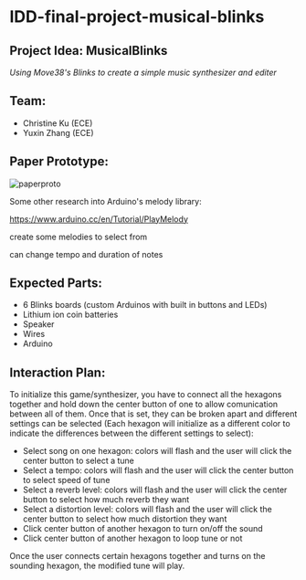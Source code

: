 # IDD-final-project-musical-blinks

## Project Idea: MusicalBlinks
*Using Move38's Blinks to create a simple music synthesizer and editer*

## Team:
* Christine Ku (ECE)
* Yuxin Zhang (ECE)

## Paper Prototype:
![paperproto](https://i.imgur.com/M9wTFU8.jpg)

Some other research into Arduino's melody library: 

https://www.arduino.cc/en/Tutorial/PlayMelody

create some melodies to select from

can change tempo and duration of notes

## Expected Parts:
* 6 Blinks boards (custom Arduinos with built in buttons and LEDs)
* Lithium ion coin batteries
* Speaker
* Wires
* Arduino

## Interaction Plan:
To initialize this game/synthesizer, you have to connect all the hexagons together and hold down the center button of one to allow comunication between all of them. Once that is set, they can be broken apart and different settings can be selected (Each hexagon will initialize as a different color to indicate the differences between the different settings to select):

* Select song on one hexagon: colors will flash and the user will click the center button to select a tune
* Select a tempo: colors will flash and the user will click the center button to select speed of tune
* Select a reverb level: colors will flash and the user will click the center button to select how much reverb they want
* Select a distortion level: colors will flash and the user will click the center button to select how much distortion they want
* Click center button of another hexagon to turn on/off the sound
* Click center button of another hexagon to loop tune or not

Once the user connects certain hexagons together and turns on the sounding hexagon, the modified tune will play.
